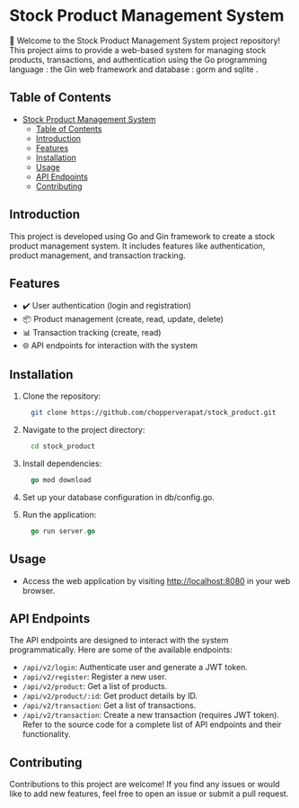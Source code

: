 # Stock Product Management System

👋 Welcome to the Stock Product Management System project repository! This project aims to provide a web-based system for managing stock products, transactions, and authentication using the Go programming language : the Gin web framework and database : gorm and sqlite .

## Table of Contents

- [Stock Product Management System](#stock-product-management-system)
  - [Table of Contents](#table-of-contents)
  - [Introduction](#introduction)
  - [Features](#features)
  - [Installation](#installation)
  - [Usage](#usage)
  - [API Endpoints](#api-endpoints)
  - [Contributing](#contributing)

## Introduction

This project is developed using Go and Gin framework to create a stock product management system. It includes features like authentication, product management, and transaction tracking.

## Features

- ✔️ User authentication (login and registration)
- 📦 Product management (create, read, update, delete)
- 📊 Transaction tracking (create, read)
- 🌐 API endpoints for interaction with the system

## Installation

1. Clone the repository:

   ```bash
     git clone https://github.com/chopperverapat/stock_product.git

2. Navigate to the project directory:
   ```bash
     cd stock_product
   ```

3. Install dependencies:
    ```go
      go mod download
    ```

4. Set up your database configuration in db/config.go.
5. Run the application:
   ```go
     go run server.go
   ```


## Usage

- Access the web application by visiting [http://localhost:8080](http://localhost:8080) in your web browser.

## API Endpoints

The API endpoints are designed to interact with the system programmatically. Here are some of the available endpoints:

- `/api/v2/login`: Authenticate user and generate a JWT token.
- `/api/v2/register`: Register a new user.
- `/api/v2/product`: Get a list of products.
- `/api/v2/product/:id`: Get product details by ID.
- `/api/v2/transaction`: Get a list of transactions.
- `/api/v2/transaction`: Create a new transaction (requires JWT token).
Refer to the source code for a complete list of API endpoints and their functionality.

## Contributing

Contributions to this project are welcome! If you find any issues or would like to add new features, feel free to open an issue or submit a pull request.

